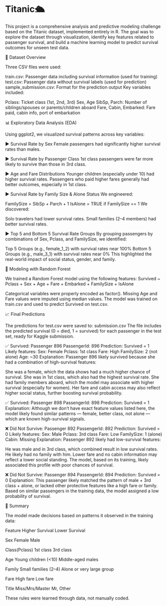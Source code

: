 # Titanic🛳 
This project is a comprehensive analysis and predictive modeling challenge based on the Titanic dataset, implemented entirely in R. The goal was to explore the dataset through visualization, identify key features related to passenger survival, and build a machine learning model to predict survival outcomes for unseen test data.

📁 Dataset Overview

Three CSV files were used:

train.csv: Passenger data including survival information (used for training)
test.csv: Passenger data without survival labels (used for prediction)
sample_submission.csv: Format for the prediction output
Key variables included:

Pclass: Ticket class (1st, 2nd, 3rd)
Sex, Age
SibSp, Parch: Number of siblings/spouses or parents/children aboard
Fare, Cabin, Embarked: Fare paid, cabin info, port of embarkation

📊 Exploratory Data Analysis (EDA)

Using ggplot2, we visualized survival patterns across key variables:

▶️ Survival Rate by Sex
Female passengers had significantly higher survival rates than males.

▶️ Survival Rate by Passenger Class
1st class passengers were far more likely to survive than those in 3rd class.

▶️ Age and Fare Distributions
Younger children (especially under 10) had higher survival rates.
Passengers who paid higher fares generally had better outcomes, especially in 1st class.

▶️ Survival Rate by Family Size & Alone Status
We engineered:

FamilySize = SibSp + Parch + 1
IsAlone = TRUE if FamilySize == 1
We discovered:

Solo travelers had lower survival rates.
Small families (2–4 members) had better survival rates.

▶️ Top 5 and Bottom 5 Survival Rate Groups
By grouping passengers by combinations of Sex, Pclass, and FamilySize, we identified:

Top 5 Groups (e.g., female_1_2) with survival rates near 100%
Bottom 5 Groups (e.g., male_3_1) with survival rates near 0%
This highlighted the real-world impact of social status, gender, and family.

🤖 Modeling with Random Forest

We trained a Random Forest model using the following features:
Survived ~ Pclass + Sex + Age + Fare + Embarked + FamilySize + IsAlone 

Categorical variables were properly encoded as factor().
Missing Age and Fare values were imputed using median values.
The model was trained on train.csv and used to predict Survived on test.csv.

📈 Final Predictions

The predictions for test.csv were saved to:
submission.csv
The file includes the predicted survival (0 = died, 1 = survived) for each passenger in the test set, ready for Kaggle submission.

✅ Survived: Passenger 896
PassengerId: 896
Prediction: Survived = 1
Likely features:
Sex: Female
Pclass: 1st class
Fare: High
FamilySize: 2 (not alone)
Age: ~30
Explanation:
Passenger 896 likely survived because she had a combination of high-survival features:

She was a female, which the data shows had a much higher chance of survival.
She was in 1st class, which also had the highest survival rate.
She had family members aboard, which the model may associate with higher survival (especially for women).
Her fare and cabin access may also reflect higher social status, further boosting survival probability.

✅ Survived: Passenger 898
PassengerId: 898
Prediction: Survived = 1
Explanation:
Although we don’t have exact feature values listed here, the model likely found similar patterns — female, better class, not alone — which are known high-survival signals.

❌ Did Not Survive: Passenger 892
PassengerId: 892
Prediction: Survived = 0
Likely features:
Sex: Male
Pclass: 3rd class
Fare: Low
FamilySize: 1 (alone)
Cabin: Missing
Explanation:
Passenger 892 likely had low-survival features:

He was male and in 3rd class, which combined result in low survival rates.
He likely had no family with him.
Lower fare and no cabin information may reflect a lower social standing.
The model, based on its training, likely associated this profile with poor chances of survival.

❌ Did Not Survive: Passenger 894
PassengerId: 894
Prediction: Survived = 0
Explanation:
This passenger likely matched the pattern of male + 3rd class + alone, or lacked other protective features like a high fare or family. Based on similar passengers in the training data, the model assigned a low probability of survival.

🎯 Summary

The model made decisions based on patterns it observed in the training data:

Feature	                 Higher Survival	Lower Survival

Sex	                          Female	          Male

Class(Pclass)	                1st class	    3rd class

Age                 	Young children (<10)	Middle-aged males

Family	              Small families (2–4)	Alone or very large group

Fare	                        High fare	        Low fare

Title	                     Miss/Mrs/Master	    Mr, Other

These rules were learned through data, not manually coded.
